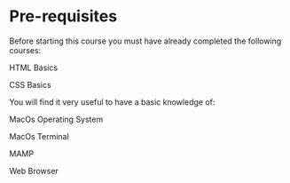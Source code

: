# Pre-requisites

Before starting this course you must have already completed the following courses:

HTML Basics 

CSS Basics



You will find it very useful to have a basic knowledge of:

MacOs Operating System

MacOs Terminal

MAMP

Web Browser

